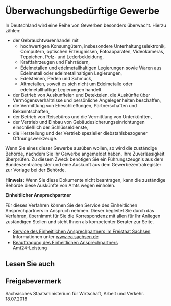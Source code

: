 # Überwachungsbedürftige Gewerbe

In Deutschland wird eine Reihe von Gewerben besonders überwacht. Hierzu zählen:

* der Gebrauchtwarenhandel mit
  + hochwertigen Konsumgütern, insbesondere Unterhaltungselektronik, Computern, optischen Erzeugnissen, Fotoapparaten, Videokameras, Teppichen, Pelz- und Lederbekleidung,
  + Kraftfahrzeugen und Fahrrädern,
  + Edelmetallen und edelmetallhaltigen Legierungen sowie Waren aus Edelmetall oder edelmetallhaltigen Legierungen,
  + Edelsteinen, Perlen und Schmuck,
  + Altmetallen, soweit es sich nicht um Edelmetalle oder edelmetallhaltige Legierungen handelt.
* der Betrieb von Auskunfteien und Detekteien, die Auskünfte über Vermögensverhältnisse und persönliche Angelegenheiten beschaffen,
* die Vermittlung von Eheschließungen, Partnerschaften und Bekanntschaften,
* der Betrieb von Reisebüros und die Vermittlung von Unterkünften,
* der Vertrieb und Einbau von Gebäudesicherungseinrichtungen einschließlich der Schlüsseldienste,
* die Herstellung und der Vertrieb spezieller diebstahlsbezogener Öffnungswerkzeuge.

Wenn Sie eines dieser Gewerbe ausüben wollen, so wird die zuständige Behörde, nachdem Sie Ihr Gewerbe angemeldet haben, Ihre Zuverlässigkeit überprüfen. Zu diesem Zweck benötigen Sie ein Führungszeugnis aus dem Bundeszentralregister und eine Auskunft aus dem Gewerbezentralregister zur Vorlage bei der Behörde.

**Hinweis:** Wenn Sie diese Dokumente nicht beantragen, kann die zuständige Behörde diese Auskünfte von Amts wegen einholen.

**Einheitlicher Ansprechpartner**

Für dieses Verfahren können Sie den Service des Einheitlichen Ansprechpartners in Anspruch nehmen. Dieser begleitet Sie durch das Verfahren, übernimmt für Sie die Korrespondenz mit allen für Ihr Anliegen zuständigen Stellen und steht Ihnen als kompetenter Berater zur Seite.

* [Service des Einheitlichen Ansprechpartners im Freistaat Sachsen](https://amt24.sachsen.de/web/guest/lebenslage/-/sbw/x-5000182-lebenslage-0 "Einheitlicher Ansprechpartner in Sachsen (Landesdirektion Leipzig)")  
   Informationen unter www.ea.sachsen.de
* [Beauftragung des Einheitlichen Ansprechpartners](https://amt24dev.sachsen.de/zufi/leistungen/6000788)  
   Amt24-Leistung

## Lesen Sie auch

## Freigabevermerk

Sächsisches Staatsministerium für Wirtschaft, Arbeit und Verkehr. 18.07.2018
